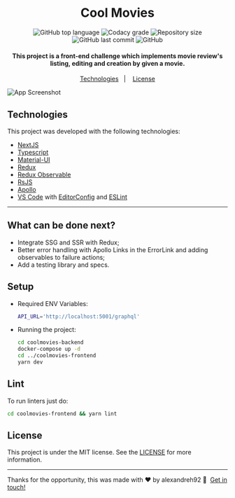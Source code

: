 <h1 align="center">
    Cool Movies
</h1>

<p align="center">
  <img alt="GitHub top language" src="https://img.shields.io/github/languages/top/alexandreh92/coolmovies">


  <img alt="Codacy grade" src="https://img.shields.io/codacy/grade/22c3be622b5d42e58c97fdd70dd127fc">


  <img alt="Repository size" src="https://img.shields.io/github/repo-size/alexandreh92/coolmovies">


  <img alt="GitHub last commit" src="https://img.shields.io/github/last-commit/alexandreh92/coolmovies">

  <img alt="GitHub" src="https://img.shields.io/github/license/alexandreh92/coolmovies">
</p>

<h4 align="center">
  This project is a front-end challenge which implements movie review's listing, editing and creation by given a movie.
</h4>

<p align="center">
  <a href="#technologies">Technologies</a>&nbsp;&nbsp;&nbsp;|&nbsp;&nbsp;&nbsp;
  <a href="#license">License</a>
</p>

![App Screenshot](https://res.cloudinary.com/dzsoc0i6y/image/upload/v1656373449/Screen_Shot_2022-06-27_at_20.42.43_jjxsjq.png)

## Technologies

This project was developed with the following technologies:

- [NextJS](https://nextjs.org)
- [Typescript][ts]
- [Material-UI](https://mui.com/pt/)
- [Redux](https://redux.js.org)
- [Redux Observable](https://redux-observable.js.org)
- [RsJS](https://rxjs.dev)
- [Apollo](https://www.apollographql.com)
- [VS Code][vscode] with [EditorConfig][vceditconfig] and [ESLint][vceslint]

---

## What can be done next?
- Integrate SSG and SSR with Redux;
- Better error handling with Apollo Links in the ErrorLink and adding observables to failure actions;
- Add a testing library and specs.

## Setup

- Required ENV Variables:
  ```sh
  API_URL='http://localhost:5001/graphql'
  ```

- Running the project:

  ```sh
  cd coolmovies-backend
  docker-compose up -d
  cd ../coolmovies-frontend
  yarn dev
  ```

## Lint

To run linters just do:

```sh
cd coolmovies-frontend && yarn lint
```
## License

This project is under the MIT license. See the [LICENSE](https://github.com/alexandreh92/react-code-exercise/blob/master/LICENSE) for more information.

---

Thanks for the opportunity, this was made with ♥&nbsp;by alexandreh92 :wave:&nbsp; [Get in touch!](https://www.linkedin.com/in/alexandreh92/)

[ts]: https://www.typescriptlang.org
[vscode]: https://code.visualstudio.com/
[yarn]: https://yarnpkg.com/
[vceditconfig]: https://marketplace.visualstudio.com/items?itemName=EditorConfig.EditorConfig
[vceslint]: https://marketplace.visualstudio.com/items?itemName=dbaeumer.vscode-eslint
